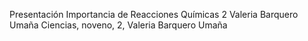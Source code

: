 Presentación Importancia de Reacciones Químicas 2 Valeria Barquero Umaña
Ciencias, noveno, 2, Valeria Barquero Umaña